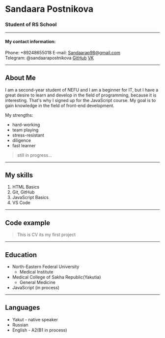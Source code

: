 # Sandaara Postnikova
### Student of RS School
____

#### My contact information:

Phone: +89248655018
E-mail: Sandaarap98@gmail.com  
Telegram: @sandaarapostnikova
[GitHub](https://github.com/iSandy98)
[VK](https://vk.com/isandyy)

____

## About Me

I am a second-year student of NEFU and I am a beginner for IT, but I have a great desire to learn and develop in the field of programming, because it is interesting. That's why I signed up for the JavaScript course.  My goal is to gain knowledge in the field of front-end development.

My strengths:
* hard-working
* team playing
* stress-resistant
* diligence
* fast learner
> still in progress...
____

## My skills
1. HTML Basics
2. Git, GitHub
3. JavaScript Basics
4. VS Code
_____
## Code example
> This is CV its my first project
_____
## Education

* North-Eastern Federal University
    - Medical Institute
* Medical College of Sakha Republic(Yakutia)
    - General Medicine
* JavaScript (in process)
____
## Languages
* Yakut - native speaker
* Russian
* English - A2(B1 in process)
